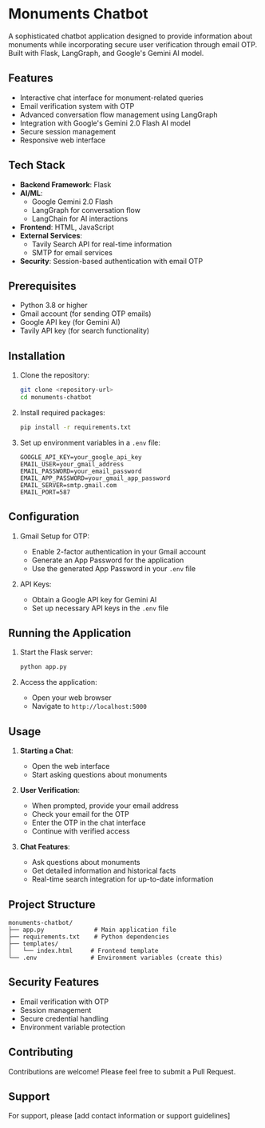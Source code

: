 # Monuments Chatbot

A sophisticated chatbot application designed to provide information about monuments while incorporating secure user verification through email OTP. Built with Flask, LangGraph, and Google's Gemini AI model.

## Features

- Interactive chat interface for monument-related queries
- Email verification system with OTP
- Advanced conversation flow management using LangGraph
- Integration with Google's Gemini 2.0 Flash AI model
- Secure session management
- Responsive web interface

## Tech Stack

- **Backend Framework**: Flask
- **AI/ML**: 
  - Google Gemini 2.0 Flash
  - LangGraph for conversation flow
  - LangChain for AI interactions
- **Frontend**: HTML, JavaScript
- **External Services**:
  - Tavily Search API for real-time information
  - SMTP for email services
- **Security**: Session-based authentication with email OTP

## Prerequisites

- Python 3.8 or higher
- Gmail account (for sending OTP emails)
- Google API key (for Gemini AI)
- Tavily API key (for search functionality)

## Installation

1. Clone the repository:
   ```bash
   git clone <repository-url>
   cd monuments-chatbot
   ```

2. Install required packages:
   ```bash
   pip install -r requirements.txt
   ```

3. Set up environment variables in a `.env` file:
   ```
   GOOGLE_API_KEY=your_google_api_key
   EMAIL_USER=your_gmail_address
   EMAIL_PASSWORD=your_email_password
   EMAIL_APP_PASSWORD=your_gmail_app_password
   EMAIL_SERVER=smtp.gmail.com
   EMAIL_PORT=587
   ```

## Configuration

1. Gmail Setup for OTP:
   - Enable 2-factor authentication in your Gmail account
   - Generate an App Password for the application
   - Use the generated App Password in your `.env` file

2. API Keys:
   - Obtain a Google API key for Gemini AI
   - Set up necessary API keys in the `.env` file

## Running the Application

1. Start the Flask server:
   ```bash
   python app.py
   ```

2. Access the application:
   - Open your web browser
   - Navigate to `http://localhost:5000`

## Usage

1. **Starting a Chat**:
   - Open the web interface
   - Start asking questions about monuments

2. **User Verification**:
   - When prompted, provide your email address
   - Check your email for the OTP
   - Enter the OTP in the chat interface
   - Continue with verified access

3. **Chat Features**:
   - Ask questions about monuments
   - Get detailed information and historical facts
   - Real-time search integration for up-to-date information

## Project Structure

```
monuments-chatbot/
├── app.py              # Main application file
├── requirements.txt    # Python dependencies
├── templates/         
│   └── index.html     # Frontend template
└── .env               # Environment variables (create this)
```

## Security Features

- Email verification with OTP
- Session management
- Secure credential handling
- Environment variable protection

## Contributing

Contributions are welcome! Please feel free to submit a Pull Request.


## Support

For support, please [add contact information or support guidelines] 